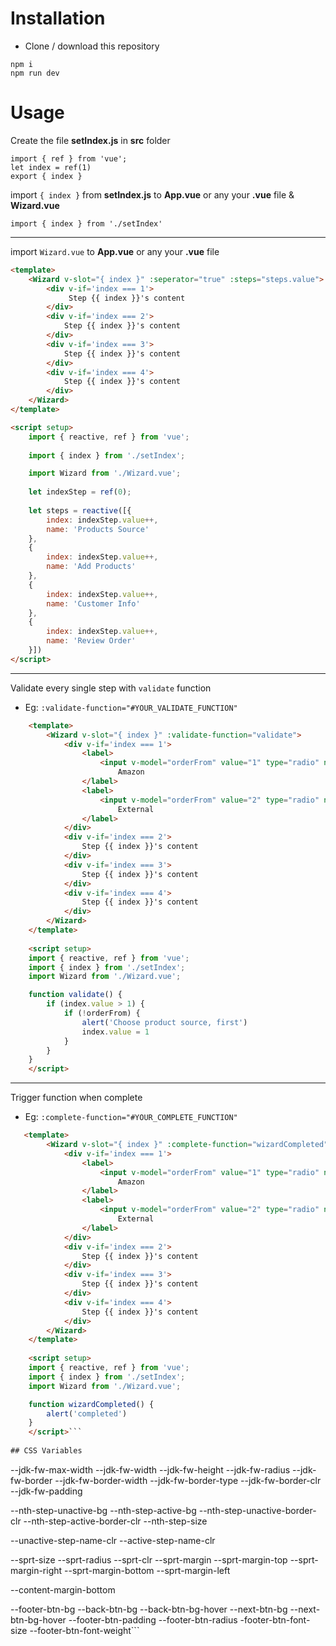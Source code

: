 # Installation
- Clone / download this repository

```
npm i
npm run dev
```

# Usage
Create the file **setIndex.js** in **src** folder

```
import { ref } from 'vue';
let index = ref(1)
export { index }
```


import `{ index }` from **setIndex.js** to **App.vue** or any your **.vue** file & **Wizard.vue** 

```
import { index } from './setIndex'
```
------------
import `Wizard.vue` to **App.vue** or any your **.vue** file
```html
<template>
	<Wizard v-slot="{ index }" :seperator="true" :steps="steps.value">
        <div v-if='index === 1'>
             Step {{ index }}'s content
        </div>
        <div v-if='index === 2'>
            Step {{ index }}'s content
        </div>
        <div v-if='index === 3'>
            Step {{ index }}'s content
        </div>
        <div v-if='index === 4'>
            Step {{ index }}'s content
        </div>
	</Wizard>
</template>

<script setup>
    import { reactive, ref } from 'vue';
    
    import { index } from './setIndex';

    import Wizard from './Wizard.vue';
    
    let indexStep = ref(0);
    
    let steps = reactive([{
	    index: indexStep.value++,
	    name: 'Products Source'
    },
    {
	    index: indexStep.value++, 
	    name: 'Add Products'
    },
    {
	    index: indexStep.value++,
	    name: 'Customer Info'
    },
    {
	    index: indexStep.value++,
	    name: 'Review Order'
    }])
</script>
```


------------

Validate every single step with `validate` function
- Eg: `:validate-function="#YOUR_VALIDATE_FUNCTION"`

```html
    <template>
	    <Wizard v-slot="{ index }" :validate-function="validate">
            <div v-if='index === 1'>
                <label>
                    <input v-model="orderFrom" value="1" type="radio" name="test" />
                        Amazon
                </label>
                <label>
                    <input v-model="orderFrom" value="2" type="radio" name="test"/>
                        External
                </label>
            </div>
            <div v-if='index === 2'>
                Step {{ index }}'s content
            </div>
            <div v-if='index === 3'>
                Step {{ index }}'s content
            </div>
            <div v-if='index === 4'>
                Step {{ index }}'s content
            </div>
	    </Wizard>
    </template>
    
    <script setup>
    import { reactive, ref } from 'vue';
    import { index } from './setIndex';
    import Wizard from './Wizard.vue';

    function validate() {
        if (index.value > 1) {
            if (!orderFrom) {
                alert('Choose product source, first')
                index.value = 1
            }
        }
    }
    </script>
```

------------

Trigger function when complete
- Eg: `:complete-function="#YOUR_COMPLETE_FUNCTION"`

```html
   <template>
	    <Wizard v-slot="{ index }" :complete-function="wizardCompleted">
            <div v-if='index === 1'>
                <label>
                    <input v-model="orderFrom" value="1" type="radio" name="test" />
                        Amazon
                </label>
                <label>
                    <input v-model="orderFrom" value="2" type="radio" name="test"/>
                        External
                </label>
            </div>
            <div v-if='index === 2'>
                Step {{ index }}'s content
            </div>
            <div v-if='index === 3'>
                Step {{ index }}'s content
            </div>
            <div v-if='index === 4'>
                Step {{ index }}'s content
            </div>
	    </Wizard>
    </template>
    
    <script setup>
    import { reactive, ref } from 'vue';
    import { index } from './setIndex';
    import Wizard from './Wizard.vue';

    function wizardCompleted() {
        alert('completed')
    }
    </script>```
    
## CSS Variables
```
--jdk-fw-max-width
--jdk-fw-width
--jdk-fw-height
--jdk-fw-radius
--jdk-fw-border
--jdk-fw-border-width
--jdk-fw-border-type
--jdk-fw-border-clr
 --jdk-fw-padding

--nth-step-unactive-bg
--nth-step-active-bg
--nth-step-unactive-border-clr
--nth-step-active-border-clr
--nth-step-size

--unactive-step-name-clr
--active-step-name-clr

--sprt-size
--sprt-radius
--sprt-clr
--sprt-margin
--sprt-margin-top
--sprt-margin-right
--sprt-margin-bottom
--sprt-margin-left

--content-margin-bottom

--footer-btn-bg
--back-btn-bg
--back-btn-bg-hover
--next-btn-bg
--next-btn-bg-hover
--footer-btn-padding
--footer-btn-radius
-footer-btn-font-size
--footer-btn-font-weight```